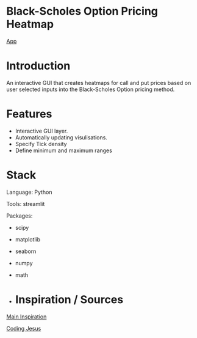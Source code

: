 # Black-Scholes Option Pricing Heatmap

[App](https://blackscholesheatmap.streamlit.app/)

# Introduction
An interactive GUI that creates heatmaps for call and put prices based on user selected inputs into the Black-Scholes Option pricing method.

# Features
- Interactive GUI layer.
- Automatically updating visulisations.
- Specify Tick density
- Define minimum and maximum ranges

# Stack
Language: Python

Tools: streamlit

Packages: 
- scipy
- matplotlib
- seaborn
- numpy
- math

- # Inspiration / Sources

[Main Inspiration](https://blackschole.streamlit.app/)

[Coding Jesus](https://www.youtube.com/watch?v=lY-NP4X455U)
